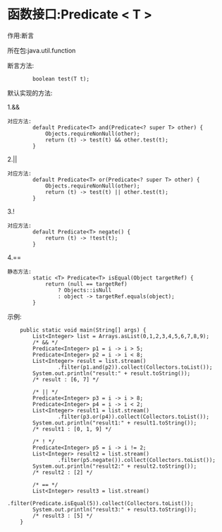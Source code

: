 函数接口:Predicate < T >
===

作用:断言

所在包:java.util.function

断言方法:

            boolean test(T t);    

默认实现的方法:

1.&&

    对应方法:    
            default Predicate<T> and(Predicate<? super T> other) {
                Objects.requireNonNull(other);
                return (t) -> test(t) && other.test(t);
            }    

2.||

    对应方法:
            default Predicate<T> or(Predicate<? super T> other) {
                Objects.requireNonNull(other);
                return (t) -> test(t) || other.test(t);
            }    
            
3.!

    对应方法:
            default Predicate<T> negate() {
                return (t) -> !test(t);
            }    
            
4.==

    静态方法:
            static <T> Predicate<T> isEqual(Object targetRef) {
                return (null == targetRef)
                    ? Objects::isNull
                    : object -> targetRef.equals(object);
            }

示例:

        public static void main(String[] args) {
            List<Integer> list = Arrays.asList(0,1,2,3,4,5,6,7,8,9);
            /* && */
            Predicate<Integer> p1 = i -> i > 5;
            Predicate<Integer> p2 = i -> i < 8;
            List<Integer> result = list.stream()
                    .filter(p1.and(p2)).collect(Collectors.toList());
            System.out.println("result:" + result.toString());
            /* result : [6, 7] */
            
            /* || */
            Predicate<Integer> p3 = i -> i > 8;
            Predicate<Integer> p4 = i -> i < 2;
            List<Integer> result1 = list.stream()
                    .filter(p3.or(p4)).collect(Collectors.toList());
            System.out.println("result1:" + result1.toString());
            /* result1 : [0, 1, 9] */
            
            /* ! */
            Predicate<Integer> p5 = i -> i != 2;
            List<Integer> result2 = list.stream()
                    .filter(p5.negate()).collect(Collectors.toList());
            System.out.println("result2:" + result2.toString());
            /* result2 : [2] */
            
            /* == */
            List<Integer> result3 = list.stream()
                    .filter(Predicate.isEqual(5)).collect(Collectors.toList());
            System.out.println("result3:" + result3.toString());
            /* result3 : [5] */
        }
